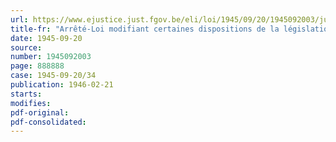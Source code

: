 ```yaml
---
url: https://www.ejustice.just.fgov.be/eli/loi/1945/09/20/1945092003/justel
title-fr: "Arrêté-Loi modifiant certaines dispositions de la législation sur la réparation des dommages causés par les maladies professionnelles"
date: 1945-09-20
source:
number: 1945092003
page: 888888
case: 1945-09-20/34
publication: 1946-02-21
starts:
modifies:
pdf-original:
pdf-consolidated:
---
```


